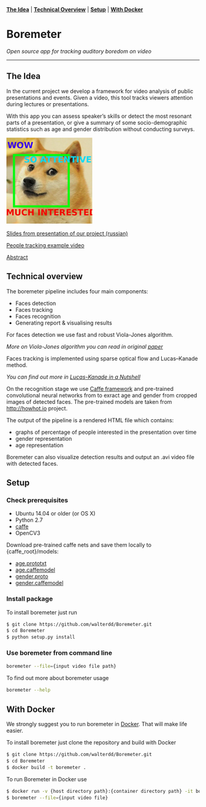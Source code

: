 **[The Idea](#the-idea)** |
**[Technical Overview](#technical-overview)** |
**[Setup](#setup)** |
**[With Docker](#with-docker)**

# Boremeter

*Open source app for tracking auditory boredom on video*

---

## The Idea

In the current project we develop a framework for video analysis of public presentations and events. Given a video, this tool tracks viewers attention during lectures or presentations.

With this app you can assess speaker’s skills or detect the most resonant parts of a presentation, or give a summary of some socio-demographic statistics such as age and gender distribution without conducting surveys.

<img src="dogg.jpg" width="224">

[Slides from presentation of our project (russian)](https://docs.google.com/presentation/d/14mCydv-_sYkVHxImUnIX6PWRfpsfL49311rG099QPvc/edit#slide=id.g19ead2f26b_0_16)

[People tracking example video](https://www.youtube.com/watch?v=LFJhAiqAA3c)

[Abstract](https://docs.google.com/document/d/1xqY5WKOui-byVKT1uC5Uu3j2Fuhmbcdwd5jdvisBEZk/edit)

## Technical overview

The boremeter pipeline includes four main components:

- Faces detection
- Faces tracking
- Faces recognition
- Generating report & visualising results

For faces detection we use fast and robust Viola-Jones algorithm. 

*More on Viola-Jones algorithm you can read in original [paper](https://www.vision.caltech.edu/html-files/EE148-2005-Spring/pprs/viola04ijcv.pdf)*

Faces tracking is implemented using sparse optical flow and Lucas–Kanade method. 

*You can find out more in [Lucas-Kanade in a Nutshell](http://www.inf.fu-berlin.de/inst/ag-ki/rojas_home/documents/tutorials/Lucas-Kanade2.pdf)*

On the recognition stage we use [Caffe framework](http://caffe.berkeleyvision.org) and pre-trained convolutional neural networks from to exract age and gender from cropped images of detected faces. The pre-trained models are taken from http://howhot.io project.

The output of the pipeline is a rendered HTML file which contains:

- graphs of percentage of people interested in the presentation over time
- gender representation
- age representation

Boremeter can also visualize detection results and output an .avi video file with detected faces.

## Setup

### Check prerequisites

+ Ubuntu 14.04 or older (or OS X)
+ Python 2.7
+ [caffe](https://github.com/BVLC/caffe)
+ OpenCV3

Download pre-trained caffe nets and save them locally to {caffe_root}/models:

- [age.prototxt](https://data.vision.ee.ethz.ch/cvl/rrothe/imdb-wiki/static/age.prototxt)
- [age.caffemodel](https://data.vision.ee.ethz.ch/cvl/rrothe/imdb-wiki/static/dex_imdb_wiki.caffemodel)
- [gender.proto](https://data.vision.ee.ethz.ch/cvl/rrothe/imdb-wiki/static/gender.prototxt)
- [gender.caffemodel](https://data.vision.ee.ethz.ch/cvl/rrothe/imdb-wiki/static/gender.caffemodel)

### Install package

To install boremeter just run

```bash
$ git clone https://github.com/walterdd/Boremeter.git
$ cd Boremeter
$ python setup.py install
```

### Use boremeter from command line

```bash
boremeter --file={input video file path}
```

To find out more about boremeter usage

```bash
boremeter --help
```

## With Docker

We strongly suggest you to run boremeter in [Docker](https://www.docker.com). That will make life easier. 

To install boremeter just clone the repository and build with Docker

```bash
$ git clone https://github.com/walterdd/Boremeter.git
$ cd Boremeter
$ docker build -t boremeter .
```
To run Boremeter in Docker use

```bash
$ docker run -v {host directory path}:{container directory path} -it boremeter
$ boremeter --file={input video file}
```
